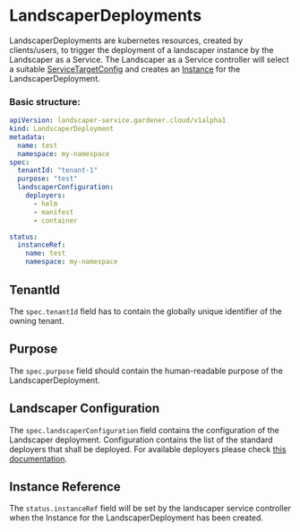 <!--
SPDX-FileCopyrightText: 2022 "SAP SE or an SAP affiliate company and Gardener contributors"

SPDX-License-Identifier: Apache-2.0
-->

# LandscaperDeployments

LandscaperDeployments are kubernetes resources, created by clients/users, to trigger the deployment of a landscaper instance by 
the Landscaper as a Service. The Landscaper as a Service controller will select a suitable [ServiceTargetConfig](ServiceTargetConfigs.md) 
and creates an [Instance](Instances.md) for the LandscaperDeployment.

### Basic structure:

```yaml
apiVersion: landscaper-service.gardener.cloud/v1alpha1
kind: LandscaperDeployment
metadata:
  name: test
  namespace: my-namespace
spec:
  tenantId: "tenant-1"
  purpose: "test"
  landscaperConfiguration:
    deployers:
      - helm
      - manifest
      - container

status:
  instanceRef:
    name: test
    namespace: my-namespace
```

## TenantId

The `spec.tenantId` field has to contain the globally unique identifier of the owning tenant.

## Purpose

The `spec.purpose` field should contain the human-readable purpose of the LandscaperDeployment.

## Landscaper Configuration

The `spec.landscaperConfiguration` field contains the configuration of the Landscaper deployment.
Configuration contains the list of the standard deployers that shall be deployed.
For available deployers please check [this documentation](https://github.com/gardener/landscaper/tree/master/docs/deployer).

## Instance Reference

The `status.instanceRef` field will be set by the landscaper service controller when the Instance for the LandscaperDeployment has been created.
